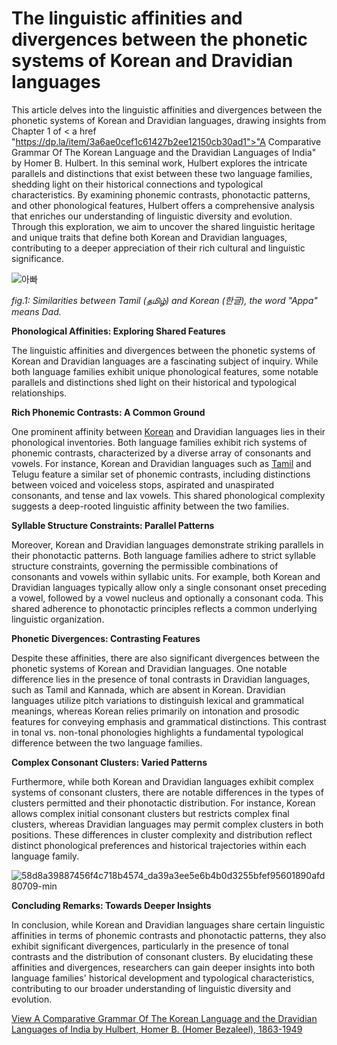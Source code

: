 # The linguistic affinities and divergences between the phonetic systems of Korean and Dravidian languages

This article delves into the linguistic affinities and divergences between the phonetic systems of Korean and Dravidian languages, drawing insights from Chapter 1 of < a href "https://dp.la/item/3a6ae0cef1c61427b2ee12150cb30ad1">"A Comparative Grammar Of The Korean Language and the Dravidian Languages of India" by Homer B. Hulbert</a>. In this seminal work, Hulbert explores the intricate parallels and distinctions that exist between these two language families, shedding light on their historical connections and typological characteristics. By examining phonemic contrasts, phonotactic patterns, and other phonological features, Hulbert offers a comprehensive analysis that enriches our understanding of linguistic diversity and evolution. Through this exploration, we aim to uncover the shared linguistic heritage and unique traits that define both Korean and Dravidian languages, contributing to a deeper appreciation of their rich cultural and linguistic significance.

![아빠](https://github.com/Dhatchu08/dhatchu08.github.io/assets/67735359/7dc02933-214c-4466-87d3-f6ddb71eb6d5)

<i>fig.1: Similarities between Tamil (தமிழ்) and Korean (한글), the word "Appa" means Dad.</i>


<b>Phonological Affinities: Exploring Shared Features</b>

The linguistic affinities and divergences between the phonetic systems of Korean and Dravidian languages are a fascinating subject of inquiry. While both language families exhibit unique phonological features, some notable parallels and distinctions shed light on their historical and typological relationships.



<b>Rich Phonemic Contrasts: A Common Ground</b>



One prominent affinity between <a href="https://en.wikipedia.org/wiki/Korean_language">Korean</a> and Dravidian languages lies in their phonological inventories. Both language families exhibit rich systems of phonemic contrasts, characterized by a diverse array of consonants and vowels. For instance, Korean and Dravidian languages such as <a href="https://en.wikipedia.org/wiki/Tamil_language">Tamil</a> and Telugu feature a similar set of phonemic contrasts, including distinctions between voiced and voiceless stops, aspirated and unaspirated consonants, and tense and lax vowels. This shared phonological complexity suggests a deep-rooted linguistic affinity between the two families.



<b>Syllable Structure Constraints: Parallel Patterns</b>



Moreover, Korean and Dravidian languages demonstrate striking parallels in their phonotactic patterns. Both language families adhere to strict syllable structure constraints, governing the permissible combinations of consonants and vowels within syllabic units. For example, both Korean and Dravidian languages typically allow only a single consonant onset preceding a vowel, followed by a vowel nucleus and optionally a consonant coda. This shared adherence to phonotactic principles reflects a common underlying linguistic organization.



<b>Phonetic Divergences: Contrasting Features</b>



Despite these affinities, there are also significant divergences between the phonetic systems of Korean and Dravidian languages. One notable difference lies in the presence of tonal contrasts in Dravidian languages, such as Tamil and Kannada, which are absent in Korean. Dravidian languages utilize pitch variations to distinguish lexical and grammatical meanings, whereas Korean relies primarily on intonation and prosodic features for conveying emphasis and grammatical distinctions. This contrast in tonal vs. non-tonal phonologies highlights a fundamental typological difference between the two language families.



<b>Complex Consonant Clusters: Varied Patterns</b>



Furthermore, while both Korean and Dravidian languages exhibit complex systems of consonant clusters, there are notable differences in the types of clusters permitted and their phonotactic distribution. For instance, Korean allows complex initial consonant clusters but restricts complex final clusters, whereas Dravidian languages may permit complex clusters in both positions. These differences in cluster complexity and distribution reflect distinct phonological preferences and historical trajectories within each language family.








![58d8a39887456f4c718b4574_da39a3ee5e6b4b0d3255bfef95601890afd80709-min](https://github.com/Dhatchu08/dhatchu08.github.io/assets/67735359/0a33249b-8d32-4d5c-8f29-16605d1b7bff)


<b>Concluding Remarks: Towards Deeper Insights</b>



In conclusion, while Korean and Dravidian languages share certain linguistic affinities in terms of phonemic contrasts and phonotactic patterns, they also exhibit significant divergences, particularly in the presence of tonal contrasts and the distribution of consonant clusters. By elucidating these affinities and divergences, researchers can gain deeper insights into both language families' historical development and typological characteristics, contributing to our broader understanding of linguistic diversity and evolution.





<a href="https://archive.org/details/AComparativeGrammarOfTheKoreanLang/page/n51/mode/2up" >View A Comparative Grammar Of The Korean Language and the Dravidian Languages of India by Hulbert, Homer B. (Homer Bezaleel), 1863-1949</a>
